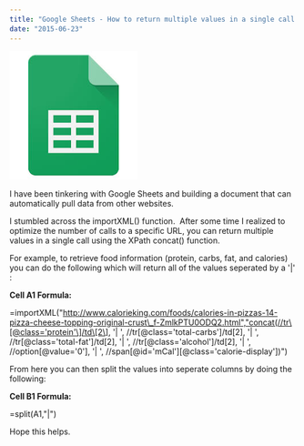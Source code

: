 ```yaml
---
title: "Google Sheets - How to return multiple values in a single call with ImportXML"
date: "2015-06-23"
---
```


[![sheets](images/sheets.jpg)](http://www.thesterk.com/wp-content/uploads/2015/06/sheets.jpg)

I have been tinkering with Google Sheets and building a document that can automatically pull data from other websites.

I stumbled across the importXML() function.  After some time I realized to optimize the number of calls to a specific URL, you can return multiple values in a single call using the XPath concat() function.

For example, to retrieve food information (protein, carbs, fat, and calories) you can do the following which will return all of the values seperated by a '|' :

**Cell A1 Formula:**

\=importXML("http://www.calorieking.com/foods/calories-in-pizzas-14-pizza-cheese-topping-original-crust\_f-ZmlkPTU0ODQ2.html","concat(//tr\[@class='protein'\]/td\[2\], '| ', //tr\[@class='total-carbs'\]/td\[2\], '| ', //tr\[@class='total-fat'\]/td\[2\], '| ', //tr\[@class='alcohol'\]/td\[2\], '| ', //option\[@value='0'\], '| ', //span\[@id='mCal'\]\[@class='calorie-display'\])")

From here you can then split the values into seperate columns by doing the following:

**Cell B1 Formula:**

\=split(A1,"|")

Hope this helps.
